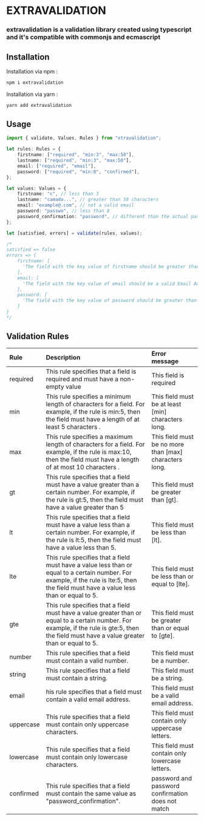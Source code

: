 # EXTRAVALIDATION

### extravalidation is a validation library created using typescript and it's compatible with commonjs and ecmascript

## Installation

Installation via npm :

```typescript
npm i extravalidation
```

Installation via yarn :

```typescript
yarn add extravalidation
```

## Usage

```typescript
import { validate, Values, Rules } from "xtravalidation";

let rules: Rules = {
    firstname: ["required", "min:3", "max:50"],
    lastname: ["required", "min:3", "max:50"],
    email: ["required", "email"],
    password: ["required", "min:8", "confirmed"],
};

let values: Values = {
    firstname: "c", // less than 3
    lastname: "camado...", // greater than 50 characters
    email: "example@.com", // not a valid email
    password: "passwo", // less than 8
    password_confirmation: "password", // different than the actual password
};

let [satisfied, errors] = validate(rules, values);

/*
satisfied => false
errors => {
    firstname: [
      'The field with the key value of firstname should be greater than or equal 3.'
    ],
    email: [
      'The field with the key value of email should be a valid Email Address.'
    ],
    password: [
      'The field with the key value of password should be greater than or equal 8.'
    ]
}
*/
```

## Validation Rules

| Rule      | Description                                                                                                                                                                                   | Error message                                          |
| :-------- | :-------------------------------------------------------------------------------------------------------------------------------------------------------------------------------------------- | :----------------------------------------------------- |
| required  | This rule specifies that a field is required and must have a non-empty value                                                                                                                  | This field is required                                 |
| min       | This rule specifies a minimum length of characters for a field. For example, if the rule is min:5, then the field must have a length of at least 5 characters .                               | This field must be at least [min] characters long.     |
| max       | This rule specifies a maximum length of characters for a field. For example, if the rule is max:10, then the field must have a length of at most 10 characters .                              | This field must be no more than [max] characters long. |
| gt        | This rule specifies that a field must have a value greater than a certain number. For example, if the rule is gt:5, then the field must have a value greater than 5                           | This field must be greater than [gt].                  |
| lt        | This rule specifies that a field must have a value less than a certain number. For example, if the rule is lt:5, then the field must have a value less than 5.                                | This field must be less than [lt].                     |
| lte       | This rule specifies that a field must have a value less than or equal to a certain number. For example, if the rule is lte:5, then the field must have a value less than or equal to 5.       | This field must be less than or equal to [lte].        |
| gte       | This rule specifies that a field must have a value greater than or equal to a certain number. For example, if the rule is gte:5, then the field must have a value greater than or equal to 5. | This field must be greater than or equal to [gte].     |
| number    | This rule specifies that a field must contain a valid number.                                                                                                                                 | This field must be a number.                           |
| string    | This rule specifies that a field must contain a string.                                                                                                                                       | This field must be a string.                           |
| email     | his rule specifies that a field must contain a valid email address.                                                                                                                           | This field must be a valid email address.              |
| uppercase | This rule specifies that a field must contain only uppercase characters.                                                                                                                      | This field must contain only uppercase letters.        |
| lowercase | This rule specifies that a field must contain only lowercase characters.                                                                                                                      | This field must contain only lowercase letters.        |
| confirmed | This rule specifies that a field must contain the same value as "password_confirmation".                                                                                                      | password and password confirmation does not match      |
